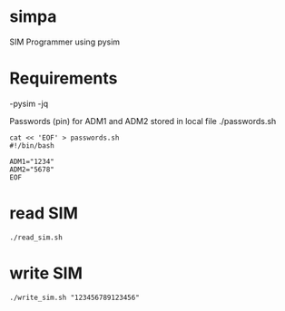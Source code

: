 # simpa
SIM Programmer using pysim

# Requirements
-pysim
-jq

Passwords (pin) for ADM1 and ADM2 stored in local file ./passwords.sh 
```
cat << 'EOF' > passwords.sh
#!/bin/bash

ADM1="1234"
ADM2="5678"
EOF
```
# read SIM
```
./read_sim.sh
```
# write SIM
```
./write_sim.sh "123456789123456"
```


